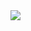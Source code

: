 <img src="https://www.lucidchart.com/publicSegments/view/d62672d4-716d-4804-a660-31ca9f945173/image.png">

